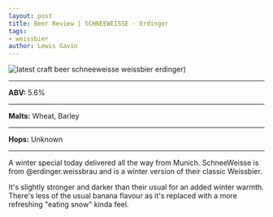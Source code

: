 ```yaml
---
layout: post
title: Beer Review | SCHNEEWEISSE - Erdinger
tags:
- weissbier
author: Lewis Gavin
---
```


![latest craft beer schneeweisse weissbier erdinger](https://www.lewisgavin.co.uk/beermeupplease/images/2019-01-10-a-winter-special-today-delivered-way-munich-schneeweisse-@erdingerweissbrau-winter.png))

***
**ABV:** 5.6%

***
**Malts:** Wheat, Barley

***
**Hops:** Unknown

***

A winter special today delivered all the way from Munich. SchneeWeisse is from @erdinger.weissbrau and is a winter version of their classic Weissbier.

It's slightly stronger and darker than their usual for an added winter warmth. There's less of the usual banana flavour as it's replaced with a more refreshing "eating snow" kinda feel.
